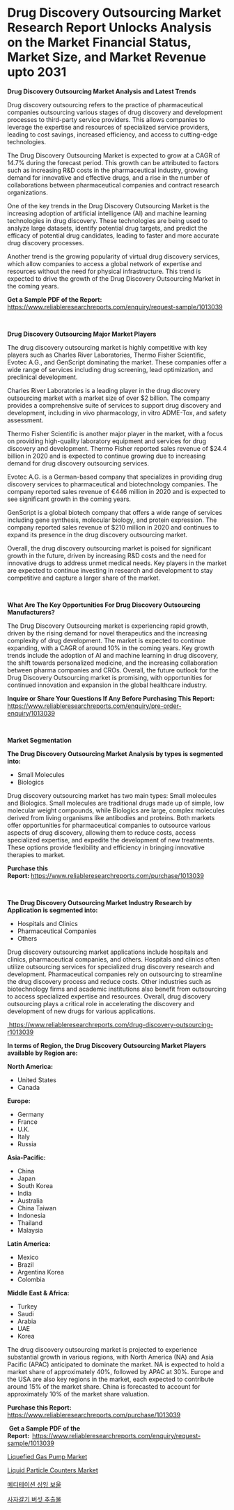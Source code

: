 <p><h1>Drug Discovery Outsourcing Market Research Report Unlocks Analysis on the Market Financial Status, Market Size, and Market Revenue upto 2031</h1></p><p><strong>Drug Discovery Outsourcing Market Analysis and Latest Trends</strong></p>
<p><p>Drug discovery outsourcing refers to the practice of pharmaceutical companies outsourcing various stages of drug discovery and development processes to third-party service providers. This allows companies to leverage the expertise and resources of specialized service providers, leading to cost savings, increased efficiency, and access to cutting-edge technologies.</p><p>The Drug Discovery Outsourcing Market is expected to grow at a CAGR of 14.7% during the forecast period. This growth can be attributed to factors such as increasing R&D costs in the pharmaceutical industry, growing demand for innovative and effective drugs, and a rise in the number of collaborations between pharmaceutical companies and contract research organizations.</p><p>One of the key trends in the Drug Discovery Outsourcing Market is the increasing adoption of artificial intelligence (AI) and machine learning technologies in drug discovery. These technologies are being used to analyze large datasets, identify potential drug targets, and predict the efficacy of potential drug candidates, leading to faster and more accurate drug discovery processes.</p><p>Another trend is the growing popularity of virtual drug discovery services, which allow companies to access a global network of expertise and resources without the need for physical infrastructure. This trend is expected to drive the growth of the Drug Discovery Outsourcing Market in the coming years.</p></p>
<p><strong>Get a Sample PDF of the Report:&nbsp;</strong> <a href="https://www.reliableresearchreports.com/enquiry/request-sample/1013039">https://www.reliableresearchreports.com/enquiry/request-sample/1013039</a></p>
<p>&nbsp;</p>
<p><strong>Drug Discovery Outsourcing Major Market Players</strong></p>
<p><p>The drug discovery outsourcing market is highly competitive with key players such as Charles River Laboratories, Thermo Fisher Scientific, Evotec A.G., and GenScript dominating the market. These companies offer a wide range of services including drug screening, lead optimization, and preclinical development.</p><p>Charles River Laboratories is a leading player in the drug discovery outsourcing market with a market size of over $2 billion. The company provides a comprehensive suite of services to support drug discovery and development, including in vivo pharmacology, in vitro ADME-Tox, and safety assessment.</p><p>Thermo Fisher Scientific is another major player in the market, with a focus on providing high-quality laboratory equipment and services for drug discovery and development. Thermo Fisher reported sales revenue of $24.4 billion in 2020 and is expected to continue growing due to increasing demand for drug discovery outsourcing services.</p><p>Evotec A.G. is a German-based company that specializes in providing drug discovery services to pharmaceutical and biotechnology companies. The company reported sales revenue of €446 million in 2020 and is expected to see significant growth in the coming years.</p><p>GenScript is a global biotech company that offers a wide range of services including gene synthesis, molecular biology, and protein expression. The company reported sales revenue of $210 million in 2020 and continues to expand its presence in the drug discovery outsourcing market.</p><p>Overall, the drug discovery outsourcing market is poised for significant growth in the future, driven by increasing R&D costs and the need for innovative drugs to address unmet medical needs. Key players in the market are expected to continue investing in research and development to stay competitive and capture a larger share of the market.</p></p>
<p>&nbsp;</p>
<p><strong>What Are The Key Opportunities For Drug Discovery Outsourcing Manufacturers?</strong></p>
<p><p>The Drug Discovery Outsourcing market is experiencing rapid growth, driven by the rising demand for novel therapeutics and the increasing complexity of drug development. The market is expected to continue expanding, with a CAGR of around 10% in the coming years. Key growth trends include the adoption of AI and machine learning in drug discovery, the shift towards personalized medicine, and the increasing collaboration between pharma companies and CROs. Overall, the future outlook for the Drug Discovery Outsourcing market is promising, with opportunities for continued innovation and expansion in the global healthcare industry.</p></p>
<p><strong>Inquire or Share Your Questions If Any Before Purchasing This Report:</strong> <a href="https://www.reliableresearchreports.com/enquiry/pre-order-enquiry/1013039">https://www.reliableresearchreports.com/enquiry/pre-order-enquiry/1013039</a></p>
<p>&nbsp;</p>
<p><strong>Market Segmentation</strong></p>
<p><strong>The Drug Discovery Outsourcing Market Analysis by types is segmented into:</strong></p>
<p><ul><li>Small Molecules</li><li>Biologics</li></ul></p>
<p><p>Drug discovery outsourcing market has two main types: Small molecules and Biologics. Small molecules are traditional drugs made up of simple, low molecular weight compounds, while Biologics are large, complex molecules derived from living organisms like antibodies and proteins. Both markets offer opportunities for pharmaceutical companies to outsource various aspects of drug discovery, allowing them to reduce costs, access specialized expertise, and expedite the development of new treatments. These options provide flexibility and efficiency in bringing innovative therapies to market.</p></p>
<p><strong>Purchase this Report:&nbsp;</strong><a href="https://www.reliableresearchreports.com/purchase/1013039">https://www.reliableresearchreports.com/purchase/1013039</a></p>
<p>&nbsp;</p>
<p><strong>The Drug Discovery Outsourcing Market Industry Research by Application is segmented into:</strong></p>
<p><ul><li>Hospitals and Clinics</li><li>Pharmaceutical Companies</li><li>Others</li></ul></p>
<p><p>Drug discovery outsourcing market applications include hospitals and clinics, pharmaceutical companies, and others. Hospitals and clinics often utilize outsourcing services for specialized drug discovery research and development. Pharmaceutical companies rely on outsourcing to streamline the drug discovery process and reduce costs. Other industries such as biotechnology firms and academic institutions also benefit from outsourcing to access specialized expertise and resources. Overall, drug discovery outsourcing plays a critical role in accelerating the discovery and development of new drugs for various applications.</p></p>
<p><a href="https://www.reliableresearchreports.com/drug-discovery-outsourcing-r1013039">&nbsp;https://www.reliableresearchreports.com/drug-discovery-outsourcing-r1013039</a></p>
<p><strong>In terms of Region, the Drug Discovery Outsourcing Market Players available by Region are:</strong></p>
<p>
    <p> <strong> North America: </strong>
        <ul>
            <li>United States</li>
            <li>Canada</li>
        </ul>
        </p> 
    <p> <strong> Europe: </strong>
        <ul>
            <li>Germany</li>
            <li>France</li>
            <li>U.K.</li>
            <li>Italy</li>
            <li>Russia</li>
        </ul>
        </p> 
    <p> <strong> Asia-Pacific: </strong>
        <ul>
            <li>China</li>
            <li>Japan</li>
            <li>South Korea</li>
            <li>India</li>
            <li>Australia</li>
            <li>China Taiwan</li>
            <li>Indonesia</li>
            <li>Thailand</li>
            <li>Malaysia</li>
        </ul>
        </p> 
    <p> <strong> Latin America: </strong>
        <ul>
            <li>Mexico</li>
            <li>Brazil</li>
            <li>Argentina Korea</li>
            <li>Colombia</li>
        </ul>
        </p> 
    <p> <strong> Middle East & Africa: </strong>
        <ul>
            <li>Turkey</li>
            <li>Saudi</li>
            <li>Arabia</li>
            <li>UAE</li>
            <li>Korea</li>
        </ul>
    </p>
    </p>
<p><p>The drug discovery outsourcing market is projected to experience substantial growth in various regions, with North America (NA) and Asia Pacific (APAC) anticipated to dominate the market. NA is expected to hold a market share of approximately 40%, followed by APAC at 30%. Europe and the USA are also key regions in the market, each expected to contribute around 15% of the market share. China is forecasted to account for approximately 10% of the market share valuation.</p></p>
<p><strong>Purchase this Report: </strong><a href="https://www.reliableresearchreports.com/purchase/1013039">https://www.reliableresearchreports.com/purchase/1013039</a></p>
<p>&nbsp;<strong>Get a Sample PDF of the Report:&nbsp;&nbsp;</strong><a href="https://www.reliableresearchreports.com/enquiry/request-sample/1013039">https://www.reliableresearchreports.com/enquiry/request-sample/1013039</a></p>
<p><strong></strong></p>
<p><p><a href="https://www.linkedin.com/pulse/liquefied-gas-pump-market-furnishes-information-share-2kbwf">Liquefied Gas Pump Market</a></p><p><a href="https://www.linkedin.com/pulse/decoding-liquid-particle-counters-market-metrics-share-tgudf">Liquid Particle Counters Market</a></p><p><a href="https://github.com/vsckjg50460/Market-Research-Report-List-2/blob/main/662127250016.md">메디테이션 싱잉 보울</a></p><p><a href="https://github.com/GabrielBlanda5656/Market-Research-Report-List-1/blob/main/383984550017.md">사자갈기 버섯 추출물</a></p></p>